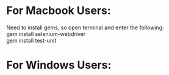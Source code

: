 # For Macbook Users:
Need to install gems, so open terminal and enter the following:  
gem install selenium-webdriver  
gem install test-unit  


# For Windows Users:
